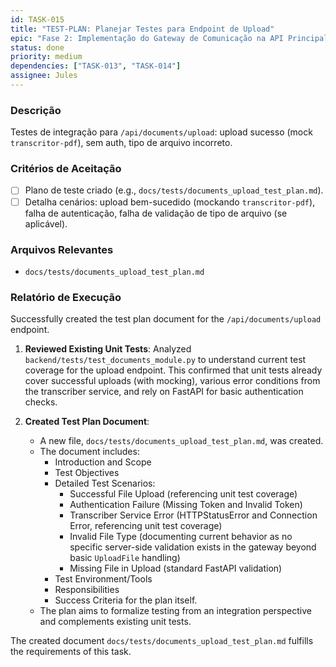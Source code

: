 ```yaml
---
id: TASK-015
title: "TEST-PLAN: Planejar Testes para Endpoint de Upload"
epic: "Fase 2: Implementação do Gateway de Comunicação na API Principal"
status: done
priority: medium
dependencies: ["TASK-013", "TASK-014"]
assignee: Jules
---
```


### Descrição

Testes de integração para `/api/documents/upload`: upload sucesso (mock `transcritor-pdf`), sem auth, tipo de arquivo incorreto.

### Critérios de Aceitação

- [ ] Plano de teste criado (e.g., `docs/tests/documents_upload_test_plan.md`).
- [ ] Detalha cenários: upload bem-sucedido (mockando `transcritor-pdf`), falha de autenticação, falha de validação de tipo de arquivo (se aplicável).

### Arquivos Relevantes

* `docs/tests/documents_upload_test_plan.md`

### Relatório de Execução

Successfully created the test plan document for the `/api/documents/upload` endpoint.

1.  **Reviewed Existing Unit Tests**: Analyzed `backend/tests/test_documents_module.py` to understand current test coverage for the upload endpoint. This confirmed that unit tests already cover successful uploads (with mocking), various error conditions from the transcriber service, and rely on FastAPI for basic authentication checks.

2.  **Created Test Plan Document**:
    *   A new file, `docs/tests/documents_upload_test_plan.md`, was created.
    *   The document includes:
        *   Introduction and Scope
        *   Test Objectives
        *   Detailed Test Scenarios:
            *   Successful File Upload (referencing unit test coverage)
            *   Authentication Failure (Missing Token and Invalid Token)
            *   Transcriber Service Error (HTTPStatusError and Connection Error, referencing unit test coverage)
            *   Invalid File Type (documenting current behavior as no specific server-side validation exists in the gateway beyond basic `UploadFile` handling)
            *   Missing File in Upload (standard FastAPI validation)
        *   Test Environment/Tools
        *   Responsibilities
        *   Success Criteria for the plan itself.
    *   The plan aims to formalize testing from an integration perspective and complements existing unit tests.

The created document `docs/tests/documents_upload_test_plan.md` fulfills the requirements of this task.
